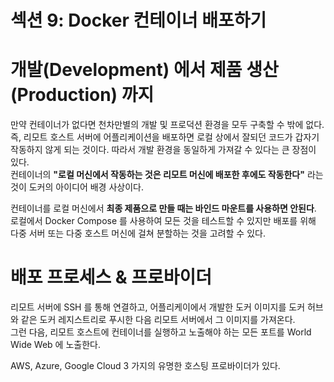 # 섹션 9: Docker 컨테이너 배포하기
# 개발(Development) 에서 제품 생산(Production) 까지
만약 컨테이너가 없다면 천차만별의 개발 및 프로덕션 환경을 모두 구축할 수 밖에 없다.   
즉, 리모트 호스트 서버에 어플리케이션을 배포하면 로컬 상에서 잘되던 코드가 갑자기 작동하지 않게 되는 것이다.
따라서 개발 환경을 동일하게 가져갈 수 있다는 큰 장점이 있다.     
컨테이너의 **"로컬 머신에서 작동하는 것은 리모트 머신에 배포한 후에도 작동한다"** 라는 것이 도커의 아이디어 배경 사상이다.

컨테이너를 로컬 머신에서 **최종 제품으로 만들 때는 바인드 마운트를 사용하면 안된다**.   
로컬에서 Docker Compose 를 사용하여 모든 것을 테스트할 수 있지만 배포를 위해 다중 서버 또는 다중 호스트 머신에 걸쳐 분할하는 것을 고려할 수 있다.

# 배포 프로세스 & 프로바이더
리모트 서버에 SSH 를 통해 연결하고, 어플리케이에서 개발한 도커 이미지를 도커 허브와 같은 도커 레지스트리로 푸시한 다음 리모트 서버에서 그 이미지를 가져온다.   
그런 다음, 리모트 호스트에 컨테이너를 실행하고 노출해야 하는 모든 포트를 World Wide Web 에 노출한다.

AWS, Azure, Google Cloud 3 가지의 유명한 호스팅 프로바이더가 있다. 